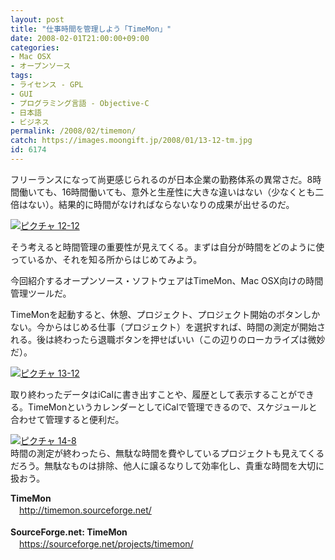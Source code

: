 ```yaml
---
layout: post
title: "仕事時間を管理しよう「TimeMon」"
date: 2008-02-01T21:00:00+09:00
categories:
- Mac OSX
- オープンソース
tags: 
- ライセンス - GPL
- GUI
- プログラミング言語 - Objective-C
- 日本語
- ビジネス
permalink: /2008/02/timemon/
catch: https://images.moongift.jp/2008/01/13-12-tm.jpg
id: 6174
---
```

フリーランスになって尚更感じられるのが日本企業の勤務体系の異常さだ。8時間働いても、16時間働いても、意外と生産性に大きな違いはない（少なくとも二倍はない）。結果的に時間がなければならないなりの成果が出せるのだ。  
  
[![ピクチャ 12-12](https://images.moongift.jp/2008/01/12-12-tm.jpg)](https://images.moongift.jp/2008/01/12-12.png)  
  
そう考えると時間管理の重要性が見えてくる。まずは自分が時間をどのように使っているか、それを知る所からはじめてみよう。  
  
今回紹介するオープンソース・ソフトウェアはTimeMon、Mac OSX向けの時間管理ツールだ。  
  
<!--more-->  
TimeMonを起動すると、休憩、プロジェクト、プロジェクト開始のボタンしかない。今からはじめる仕事（プロジェクト）を選択すれば、時間の測定が開始される。後は終わったら退職ボタンを押せばいい（この辺りのローカライズは微妙だ）。  
  
[![ピクチャ 13-12](https://images.moongift.jp/2008/01/13-12-tm.jpg)](https://images.moongift.jp/2008/01/13-12.png)  
  
取り終わったデータはiCalに書き出すことや、履歴として表示することができる。TimeMonというカレンダーとしてiCalで管理できるので、スケジュールと合わせて管理すると便利だ。  
  
[![ピクチャ 14-8](https://images.moongift.jp/2008/01/14-8-tm.jpg)](https://images.moongift.jp/2008/01/14-8.png)  
時間の測定が終わったら、無駄な時間を費やしているプロジェクトも見えてくるだろう。無駄なものは排除、他人に譲るなりして効率化し、貴重な時間を大切に扱おう。  
  
**TimeMon**  
　[http://timemon.sourceforge.net/  
](http://timemon.sourceforge.net/)  
**SourceForge.net: TimeMon**  
　[https://sourceforge.net/projects/timemon/  
](https://sourceforge.net/projects/timemon/)

